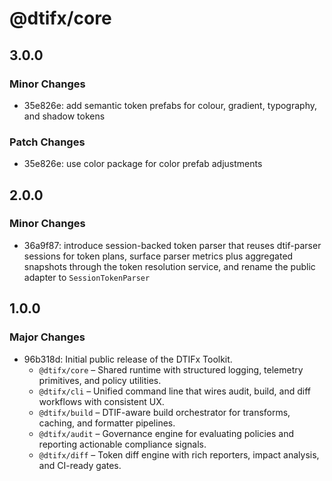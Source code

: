 # @dtifx/core

## 3.0.0

### Minor Changes

- 35e826e: add semantic token prefabs for colour, gradient, typography, and shadow tokens

### Patch Changes

- 35e826e: use color package for color prefab adjustments

## 2.0.0

### Minor Changes

- 36a9f87: introduce session-backed token parser that reuses dtif-parser sessions for token plans,
  surface parser metrics plus aggregated snapshots through the token resolution service, and rename
  the public adapter to `SessionTokenParser`

## 1.0.0

### Major Changes

- 96b318d: Initial public release of the DTIFx Toolkit.
  - `@dtifx/core` – Shared runtime with structured logging, telemetry primitives, and policy
    utilities.
  - `@dtifx/cli` – Unified command line that wires audit, build, and diff workflows with consistent
    UX.
  - `@dtifx/build` – DTIF-aware build orchestrator for transforms, caching, and formatter pipelines.
  - `@dtifx/audit` – Governance engine for evaluating policies and reporting actionable compliance
    signals.
  - `@dtifx/diff` – Token diff engine with rich reporters, impact analysis, and CI-ready gates.
